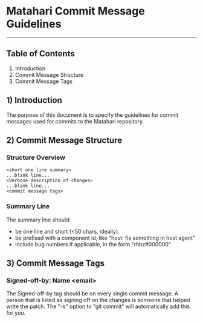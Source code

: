 # Matahari Commit Message Guidelines

-------------------------------------------------------------------------------

## Table of Contents

1. Introduction
2. Commit Message Structure
3. Commit Message Tags


## 1) Introduction

The purpose of this document is to specify the guidelines for commit
messages used for commits to the Matahari repository.


## 2) Commit Message Structure

### Structure Overview

    <short one line summary>
    ...blank line...
    <Verbose description of changes>
    ...blank line...
    <commit message tags>

### Summary Line

The summary line should:

 * be one line and short (&lt;50 chars, ideally).
 * be prefixed with a component id, like "host: fix something in host agent"
 * include bug numbers if applicable, in the form "rhbz#000000"

## 3) Commit Message Tags

### Signed-off-by: Name &lt;email&gt;

The Signed-off-by tag should be on every single commit message.  A person
that is listed as signing off on the changes is someone that helped write the
patch.  The "-s" option to "git commit" will automatically add this for you.
